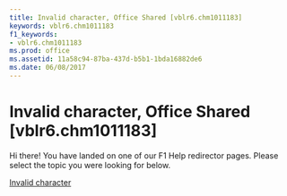 ```yaml
---
title: Invalid character, Office Shared [vblr6.chm1011183]
keywords: vblr6.chm1011183
f1_keywords:
- vblr6.chm1011183
ms.prod: office
ms.assetid: 11a58c94-87ba-437d-b5b1-1bda16882de6
ms.date: 06/08/2017
---
```



# Invalid character, Office Shared [vblr6.chm1011183]

Hi there! You have landed on one of our F1 Help redirector pages. Please select the topic you were looking for below.

[Invalid character](http://msdn.microsoft.com/library/298d47e8-bae0-6c60-12ce-87b5a0114fd1%28Office.15%29.aspx)

